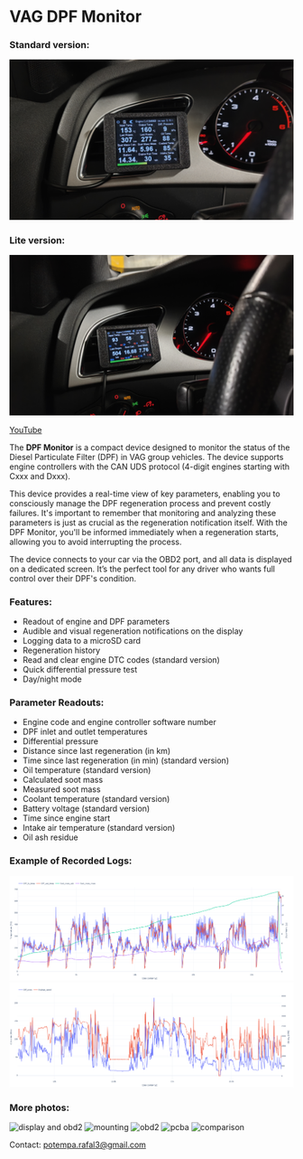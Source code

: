 # VAG DPF Monitor

### Standard version:
![left vent mount](documentation/standard-version/images/left_vent_mount.jpg)
### Lite version:
![left vent mount](documentation/lite-version/images/left_vent_mount.jpg)

[YouTube](https://youtu.be/WaTfjSRMaVM?si=2cajSNzQjHToZ489)

The __DPF Monitor__ is a compact device designed to monitor the status of the Diesel Particulate Filter (DPF) in VAG group vehicles. The device supports engine controllers with the CAN UDS protocol (4-digit engines starting with Cxxx and Dxxx).

This device provides a real-time view of key parameters, enabling you to consciously manage the DPF regeneration process and prevent costly failures. It's important to remember that monitoring and analyzing these parameters is just as crucial as the regeneration notification itself. With the DPF Monitor, you'll be informed immediately when a regeneration starts, allowing you to avoid interrupting the process.

The device connects to your car via the OBD2 port, and all data is displayed on a dedicated screen. It’s the perfect tool for any driver who wants full control over their DPF's condition.

### Features:
- Readout of engine and DPF parameters
- Audible and visual regeneration notifications on the display
- Logging data to a microSD card
- Regeneration history
- Read and clear engine DTC codes (standard version)
- Quick differential pressure test
- Day/night mode

### Parameter Readouts:
- Engine code and engine controller software number
- DPF inlet and outlet temperatures
- Differential pressure
- Distance since last regeneration (in km)
- Time since last regeneration (in min) (standard version)
- Oil temperature (standard version)
- Calculated soot mass
- Measured soot mass
- Coolant temperature (standard version)
- Battery voltage (standard version)
- Time since engine start
- Intake air temperature (standard version)
- Oil ash residue

### Example of Recorded Logs:

![log1](documentation/common/images/log1.png)
![log2](documentation/common/images/log2.png)

### More photos:

![display and obd2](documentation/common/images/display_and_obd2module.png)
![mounting](documentation/common/images/mountig_system.png)
![obd2](documentation/common/images/obd2_module.png)
![pcba](documentation/common/images/PCBA.png)
![comparison](documentation/common/images/standard_lite_comparison_display_size.png)

Contact: potempa.rafal3@gmail.com
